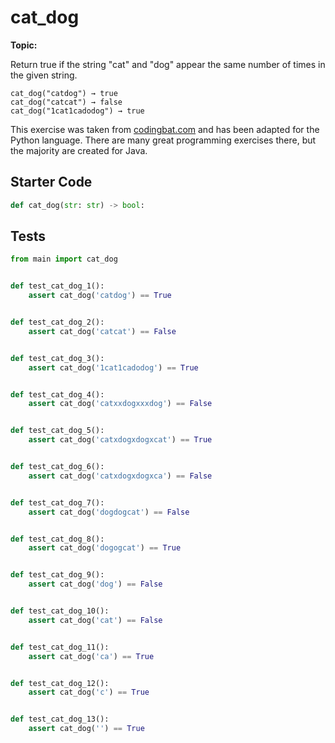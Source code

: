 # cat_dog
**Topic:** 



Return true if the string "cat" and "dog" appear the same number of times in the given string.

```
cat_dog("catdog") → true
cat_dog("catcat") → false
cat_dog("1cat1cadodog") → true
```

This exercise was taken from [codingbat.com](https://codingbat.com/prob/p111624) and has been adapted for the Python language. There are many great programming exercises there, but the majority are created for Java.

## Starter Code
```python
def cat_dog(str: str) -> bool:
```

## Tests
```python
from main import cat_dog


def test_cat_dog_1():
    assert cat_dog('catdog') == True


def test_cat_dog_2():
    assert cat_dog('catcat') == False


def test_cat_dog_3():
    assert cat_dog('1cat1cadodog') == True


def test_cat_dog_4():
    assert cat_dog('catxxdogxxxdog') == False


def test_cat_dog_5():
    assert cat_dog('catxdogxdogxcat') == True


def test_cat_dog_6():
    assert cat_dog('catxdogxdogxca') == False


def test_cat_dog_7():
    assert cat_dog('dogdogcat') == False


def test_cat_dog_8():
    assert cat_dog('dogogcat') == True


def test_cat_dog_9():
    assert cat_dog('dog') == False


def test_cat_dog_10():
    assert cat_dog('cat') == False


def test_cat_dog_11():
    assert cat_dog('ca') == True


def test_cat_dog_12():
    assert cat_dog('c') == True


def test_cat_dog_13():
    assert cat_dog('') == True
```
